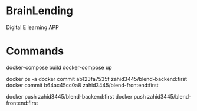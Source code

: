 # BrainLending
Digital E learning APP


# Commands



docker-compose build
docker-compose up


docker ps -a
 docker commit ab123fa7535f zahid3445/blend-backend:first
  docker commit b64ac45cc0a8 zahid3445/blend-frontend:first

  docker push zahid3445/blend-backend:first
  docker push zahid3445/blend-frontend:first
